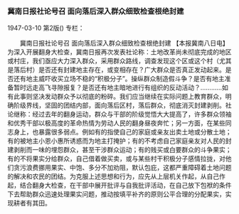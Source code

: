### 冀南日报社论号召  面向落后深入群众细致检查根绝封建

1947-03-10
第2版()
专栏：

　　冀南日报社论号召
    面向落后深入群众细致检查根绝封建
    【本报冀南八日电】为深入开展翻身大检查，冀南日报再次发表社论称：土地改革尚未彻底完成的地区或村庄，我们亟应大力深入群众，采用群众路线，调查发现这个区或这个村（尤其是落后村）是否还有封建地主存在，或变相存在？广大群众是否真正发动起来。是否还有地主威吓收买立场不稳的“积极分子”。操纵群众制造假斗争？是否有地主准备暂时远走高飞寻隙报复？是否还有地主暗地进行有组织的反动活动？…………如有此事则坚决发动群众予以彻底的粉碎。我们应当继续在实际问题上教育群众，明确阶级界线，坚固的团结内部，面向落后区村，落后群众，彻底消灭封建剥削。社论继称：经过去年的翻身运动，群众与干部的阶级觉悟大大提高了，许多群众领袖和优秀干部以极高度的革命热情为劳动人民的翻身昼夜奔忙；另一方面，在某些同志身上，也暴露很多弱点。例如有的指使自己的家庭或亲友出卖土地或分散土地；有的被地主小恩小惠所诱惑而为地主打掩护；有的不考虑自己家庭亲友对人民的封建剥削而一味的埋怨群众，甚至干涉群众运动；有的贱买或白要群众的斗争果实；有的不将果实分给群众，自己借着做买卖，或与某些村干积极分子感情拉拢，对他们贪污浪费挪用果实、中饱、多分不加劝阻，默认包庇，这都严重障碍着土地问题的解决和农民的团结。为克服上述思想和行为，应先从上层机关作起，从自己作起，结合翻身大检查，在干部中展开批评与自我批评活动，在自己放下包袱的条件下去帮助群众迅速处理果实问题，推动按填平补齐的原则公平合理的分配果实，实现耕者有其田。
